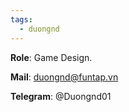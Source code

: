 ```yaml
---
tags:
  - duongnd
---
```

**Role**: Game Design.

**Mail**: duongnd@funtap.vn

**Telegram**: @Duongnd01
